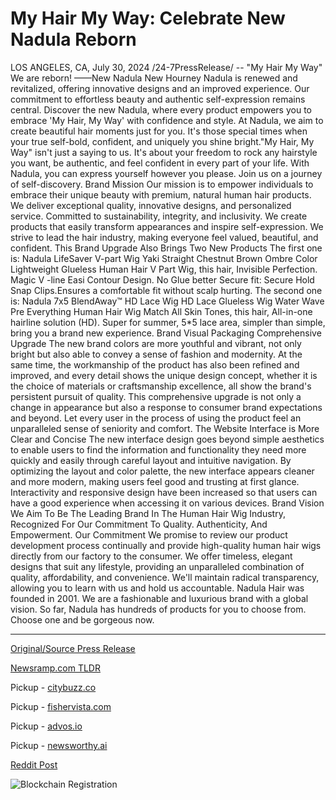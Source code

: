 # My Hair My Way: Celebrate New Nadula Reborn

LOS ANGELES, CA, July 30, 2024 /24-7PressRelease/ -- "My Hair My Way" We are reborn! ——New Nadula New Hourney  Nadula is renewed and revitalized, offering innovative designs and an improved experience. Our commitment to effortless beauty and authentic self-expression remains central. Discover the new Nadula, where every product empowers you to embrace 'My Hair, My Way' with confidence and style.  At Nadula, we aim to create beautiful hair moments just for you. It's those special times when your true self-bold, confident, and uniquely you shine bright."My Hair, My Way" isn't just a saying to us. It's about your freedom to rock any hairstyle you want, be authentic, and feel confident in every part of your life. With Nadula, you can express yourself however you please. Join us on a journey of self-discovery.  Brand Mission Our mission is to empower individuals to embrace their unique beauty with premium, natural human hair products. We deliver exceptional quality, innovative designs, and personalized service.  Committed to sustainability, integrity, and inclusivity. We create products that easily transform appearances and inspire self-expression. We strive to lead the hair industry, making everyone feel valued, beautiful, and confident.  This Brand Upgrade Also Brings Two New Products The first one is: Nadula LifeSaver V-part Wig Yaki Straight Chestnut Brown Ombre Color Lightweight Glueless Human Hair V Part Wig, this hair, Invisible Perfection. Magic V -line Easi Contour Design. No Glue better Secure fit: Secure Hold Snap Clips.Ensures a comfortable fit without scalp hurting.  The second one is: Nadula 7x5 BlendAway™ HD Lace Wig HD Lace Glueless Wig Water Wave Pre Everything Human Hair Wig Match All Skin Tones, this hair, All-in-one hairline solution (HD). Super for summer, 5*5 lace area, simpler than simple, bring you a brand new experience.  Brand Visual Packaging Comprehensive Upgrade The new brand colors are more youthful and vibrant, not only bright but also able to convey a sense of fashion and modernity. At the same time, the workmanship of the product has also been refined and improved, and every detail shows the unique design concept, whether it is the choice of materials or craftsmanship excellence, all show the brand's persistent pursuit of quality.   This comprehensive upgrade is not only a change in appearance but also a response to consumer brand expectations and beyond. Let every user in the process of using the product feel an unparalleled sense of seniority and comfort.  The Website Interface is More Clear and Concise The new interface design goes beyond simple aesthetics to enable users to find the information and functionality they need more quickly and easily through careful layout and intuitive navigation.   By optimizing the layout and color palette, the new interface appears cleaner and more modern, making users feel good and trusting at first glance. Interactivity and responsive design have been increased so that users can have a good experience when accessing it on various devices.  Brand Vision We Aim To Be The Leading Brand In The Human Hair Wig Industry, Recognized For Our Commitment To Quality. Authenticity, And Empowerment.  Our Commitment We promise to review our product development process continually and provide high-quality human hair wigs directly from our factory to the consumer. We offer timeless, elegant designs that suit any lifestyle, providing an unparalleled combination of quality, affordability, and convenience. We'll maintain radical transparency, allowing you to learn with us and hold us accountable.  Nadula Hair was founded in 2001. We are a fashionable and luxurious brand with a global vision. So far, Nadula has hundreds of products for you to choose from. Choose one and be gorgeous now. 

---

[Original/Source Press Release](https://www.24-7pressrelease.com/press-release/512947/my-hair-my-way-celebrate-new-nadula-reborn)
                    

[Newsramp.com TLDR](https://newsramp.com/curated-news/nadula-unveils-comprehensive-brand-upgrade-and-new-products/690060593c7d810e15b1010d85a142d0) 


Pickup - [citybuzz.co](https://citybuzz.co/2024/07/30/nadula-hair-unveils-brand-revitalization-and-new-product-line)

Pickup - [fishervista.com](https://fishervista.com/en/nadula-unveils-revamped-brand-with-new-products-and-enhanced-user-experience/20245337)

Pickup - [advos.io](https://advos.io/en/nadula-revamps-brand-with-new-products-and-improved-user-experience/20245337)

Pickup - [newsworthy.ai](https://newsworthy.ai/curated/nadula-hair-unveils-brand-relaunch-with-new-products-and-enhanced-user-experience)
 



[Reddit Post](https://www.reddit.com/r/Lifestyle_Culture/comments/1efrqga/nadula_unveils_comprehensive_brand_upgrade_and/) 



![Blockchain Registration](https://cdn.newsramp.app/24-7PressRelease/qrcode/247/30/numbWGVT.webp)